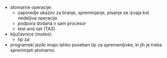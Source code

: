 - atomarne operacije:
	- zaporedje ukazov za branje, spreminjanje, pisanje se izvaja kot nedeljiva operacija
	- podpora dodana v sam procesor
	- test and set (TAS)
- ključavnice (mutex):
	- tip za 
- programski jeziki imajo lahko poseben tip za spremenljivke, ki jih je treba spreminjati atomarno